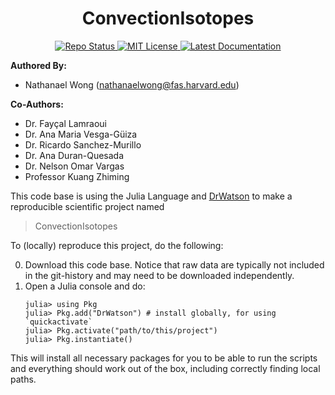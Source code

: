 # **<div align="center">ConvectionIsotopes</div>**

<p align="center">
  <a href="https://www.repostatus.org/#active">
    <img alt="Repo Status" src="https://www.repostatus.org/badges/latest/active.svg?style=flat-square" />
  </a>
  <a href="https://mit-license.org">
    <img alt="MIT License" src="https://img.shields.io/badge/License-MIT-blue.svg?style=flat-square">
  </a>
  <a href="https://natgeo-wong.github.io/ExploreWTGSpace/dev/">
    <img alt="Latest Documentation" src="https://img.shields.io/badge/docs-blue.svg?style=flat-square">
  </a>
</p>

**Authored By:** 
* Nathanael Wong (nathanaelwong@fas.harvard.edu)

**Co-Authors:** 
* Dr. Fayçal Lamraoui
* Dr. Ana Maria Vesga-Güiza
* Dr. Ricardo Sanchez-Murillo
* Dr. Ana Duran-Quesada
* Dr. Nelson Omar Vargas
* Professor Kuang Zhiming

This code base is using the Julia Language and [DrWatson](https://juliadynamics.github.io/DrWatson.jl/stable/)
to make a reproducible scientific project named
> ConvectionIsotopes

To (locally) reproduce this project, do the following:

0. Download this code base. Notice that raw data are typically not included in the
   git-history and may need to be downloaded independently.
1. Open a Julia console and do:
   ```
   julia> using Pkg
   julia> Pkg.add("DrWatson") # install globally, for using `quickactivate`
   julia> Pkg.activate("path/to/this/project")
   julia> Pkg.instantiate()
   ```

This will install all necessary packages for you to be able to run the scripts and
everything should work out of the box, including correctly finding local paths.

